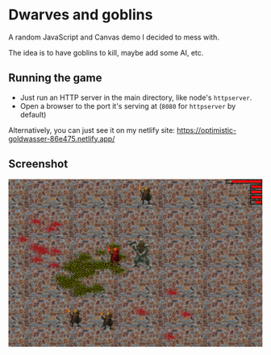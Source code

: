 # Dwarves and goblins

A random JavaScript and Canvas demo I decided to mess with.

The idea is to have goblins to kill, maybe add some AI, etc.

## Running the game
* Just run an HTTP server in the main directory, like node's `httpserver`.
* Open a browser to the port it's serving at (`8080` for `httpserver` by default)

Alternatively, you can just see it on my netlify site: https://optimistic-goldwasser-86e475.netlify.app/

## Screenshot

![Screenshot of goblins and dwarves demo](./screenshot.png)